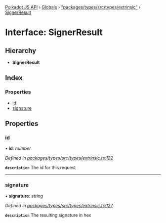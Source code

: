 [Polkadot JS API](../README.md) › [Globals](../globals.md) › ["packages/types/src/types/extrinsic"](../modules/_packages_types_src_types_extrinsic_.md) › [SignerResult](_packages_types_src_types_extrinsic_.signerresult.md)

# Interface: SignerResult

## Hierarchy

* **SignerResult**

## Index

### Properties

* [id](_packages_types_src_types_extrinsic_.signerresult.md#id)
* [signature](_packages_types_src_types_extrinsic_.signerresult.md#signature)

## Properties

###  id

• **id**: *number*

*Defined in [packages/types/src/types/extrinsic.ts:122](https://github.com/polkadot-js/api/blob/b59b60ae1f/packages/types/src/types/extrinsic.ts#L122)*

**`description`** The id for this request

___

###  signature

• **signature**: *string*

*Defined in [packages/types/src/types/extrinsic.ts:127](https://github.com/polkadot-js/api/blob/b59b60ae1f/packages/types/src/types/extrinsic.ts#L127)*

**`description`** The resulting signature in hex
